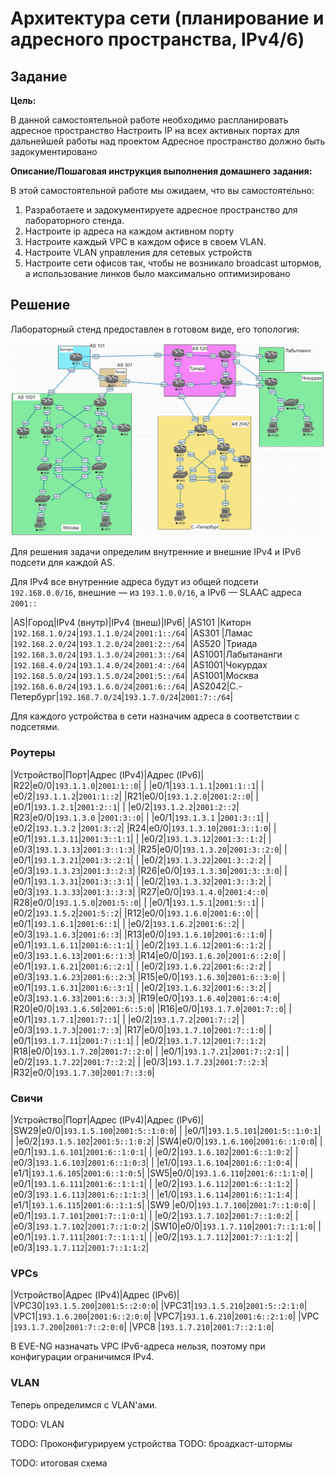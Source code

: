 # Архитектура сети (планирование и адресного пространства, IPv4/6)

## Задание

**Цель:**

В данной самостоятельной работе необходимо распланировать адресное пространство
Настроить IP на всех активных портах для дальнейшей работы над проектом
Адресное пространство должно быть задокументировано

**Описание/Пошаговая инструкция выполнения домашнего задания:**

В этой самостоятельной работе мы ожидаем, что вы самостоятельно:

1. Разработаете и задокументируете адресное пространство для лабораторного стенда.
2. Настроите ip адреса на каждом активном порту
3. Настроите каждый VPC в каждом офисе в своем VLAN.
4. Настроите VLAN управления для сетевых устройств
5. Настроите сети офисов так, чтобы не возникало broadcast штормов, а использование линков было максимально оптимизировано

## Решение

Лабораторный стенд предоставлен в готовом виде, его топология:

![Топология стенда, скриншот из Eve-NG](./topology-initial.png)

Для решения задачи определим внутренние и внешние IPv4 и IPv6
подсети для каждой AS.

Для IPv4 все внутренние адреса будут из общей подсети `192.168.0.0/16`,
внешние — из `193.1.0.0/16`, а IPv6 — SLAAC адреса `2001::`

|AS|Город|IPv4 (внутр)|IPv4 (внеш)|IPv6|
|AS101 |Киторн      |`192.168.1.0/24`|`193.1.1.0/24`|`2001:1::/64`|
|AS301 |Ламас       |`192.168.2.0/24`|`193.1.2.0/24`|`2001:2::/64`|
|AS520 |Триада      |`192.168.3.0/24`|`193.1.3.0/24`|`2001:3::/64`|
|AS1001|Лабытананги |`192.168.4.0/24`|`193.1.4.0/24`|`2001:4::/64`|
|AS1001|Чокурдах    |`192.168.5.0/24`|`193.1.5.0/24`|`2001:5::/64`|
|AS1001|Москва      |`192.168.6.0/24`|`193.1.6.0/24`|`2001:6::/64`|
|AS2042|С.-Петербург|`192.168.7.0/24`|`193.1.7.0/24`|`2001:7::/64`|

Для каждого устройства в сети назначим адреса в соответствии с подсетями.

### Роутеры

|Устройство|Порт|Адрес (IPv4)|Адрес (IPv6)|
|R22|e0/0|`193.1.1.0`|`2001:1::0`|
|   |e0/1|`193.1.1.1`|`2001:1::1`|
|   |e0/2|`193.1.1.2`|`2001:1::2`|
|R21|e0/0|`193.1.2.0`|`2001:2::0`|
|   |e0/1|`193.1.2.1`|`2001:2::1`|
|   |e0/2|`193.1.2.2`|`2001:2::2`|
|R23|e0/0|`193.1.3.0` |`2001:3::0`|
|   |e0/1|`193.1.3.1` |`2001:3::1`|
|   |e0/2|`193.1.3.2` |`2001:3::2`|
|R24|e0/0|`193.1.3.10`|`2001:3::1:0`|
|   |e0/1|`193.1.3.11`|`2001:3::1:1`|
|   |e0/2|`193.1.3.12`|`2001:3::1:2`|
|   |e0/3|`193.1.3.13`|`2001:3::1:3`|
|R25|e0/0|`193.1.3.20`|`2001:3::2:0`|
|   |e0/1|`193.1.3.21`|`2001:3::2:1`|
|   |e0/2|`193.1.3.22`|`2001:3::2:2`|
|   |e0/3|`193.1.3.23`|`2001:3::2:3`|
|R26|e0/0|`193.1.3.30`|`2001:3::3:0`|
|   |e0/1|`193.1.3.31`|`2001:3::3:1`|
|   |e0/2|`193.1.3.32`|`2001:3::3:2`|
|   |e0/3|`193.1.3.33`|`2001:3::3:3`|
|R27|e0/0|`193.1.4.0`|`2001:4::0`|
|R28|e0/0|`193.1.5.0`|`2001:5::0`|
|   |e0/1|`193.1.5.1`|`2001:5::1`|
|   |e0/2|`193.1.5.2`|`2001:5::2`|
|R12|e0/0|`193.1.6.0`|`2001:6::0`|
|   |e0/1|`193.1.6.1`|`2001:6::1`|
|   |e0/2|`193.1.6.2`|`2001:6::2`|
|   |e0/3|`193.1.6.3`|`2001:6::3`|
|R13|e0/0|`193.1.6.10`|`2001:6::1:0`|
|   |e0/1|`193.1.6.11`|`2001:6::1:1`|
|   |e0/2|`193.1.6.12`|`2001:6::1:2`|
|   |e0/3|`193.1.6.13`|`2001:6::1:3`|
|R14|e0/0|`193.1.6.20`|`2001:6::2:0`|
|   |e0/1|`193.1.6.21`|`2001:6::2:1`|
|   |e0/2|`193.1.6.22`|`2001:6::2:2`|
|   |e0/3|`193.1.6.23`|`2001:6::2:3`|
|R15|e0/0|`193.1.6.30`|`2001:6::3:0`|
|   |e0/1|`193.1.6.31`|`2001:6::3:1`|
|   |e0/2|`193.1.6.32`|`2001:6::3:2`|
|   |e0/3|`193.1.6.33`|`2001:6::3:3`|
|R19|e0/0|`193.1.6.40`|`2001:6::4:0`|
|R20|e0/0|`193.1.6.50`|`2001:6::5:0`|
|R16|e0/0|`193.1.7.0`|`2001:7::0`|
|   |e0/1|`193.1.7.1`|`2001:7::1`|
|   |e0/2|`193.1.7.2`|`2001:7::2`|
|   |e0/3|`193.1.7.3`|`2001:7::3`|
|R17|e0/0|`193.1.7.10`|`2001:7::1:0`|
|   |e0/1|`193.1.7.11`|`2001:7::1:1`|
|   |e0/2|`193.1.7.12`|`2001:7::1:2`|
|R18|e0/0|`193.1.7.20`|`2001:7::2:0`|
|   |e0/1|`193.1.7.21`|`2001:7::2:1`|
|   |e0/2|`193.1.7.22`|`2001:7::2:2`|
|   |e0/3|`193.1.7.23`|`2001:7::2:3`|
|R32|e0/0|`193.1.7.30`|`2001:7::3:0`|

### Свичи

|Устройство|Порт|Адрес (IPv4)|Адрес (IPv6)|
|SW29|e0/0|`193.1.5.100`|`2001:5::1:0:0`|
|    |e0/1|`193.1.5.101`|`2001:5::1:0:1`|
|    |e0/2|`193.1.5.102`|`2001:5::1:0:2`|
|SW4|e0/0|`193.1.6.100`|`2001:6::1:0:0`|
|   |e0/1|`193.1.6.101`|`2001:6::1:0:1`|
|   |e0/2|`193.1.6.102`|`2001:6::1:0:2`|
|   |e0/3|`193.1.6.103`|`2001:6::1:0:3`|
|   |e1/0|`193.1.6.104`|`2001:6::1:0:4`|
|   |e1/1|`193.1.6.105`|`2001:6::1:0:5`|
|SW5|e0/0|`193.1.6.110`|`2001:6::1:1:0`|
|   |e0/1|`193.1.6.111`|`2001:6::1:1:1`|
|   |e0/2|`193.1.6.112`|`2001:6::1:1:2`|
|   |e0/3|`193.1.6.113`|`2001:6::1:1:3`|
|   |e1/0|`193.1.6.114`|`2001:6::1:1:4`|
|   |e1/1|`193.1.6.115`|`2001:6::1:1:5`|
|SW9 |e0/0|`193.1.7.100`|`2001:7::1:0:0`|
|    |e0/1|`193.1.7.101`|`2001:7::1:0:1`|
|    |e0/2|`193.1.7.102`|`2001:7::1:0:2`|
|    |e0/3|`193.1.7.102`|`2001:7::1:0:2`|
|SW10|e0/0|`193.1.7.110`|`2001:7::1:1:0`|
|    |e0/1|`193.1.7.111`|`2001:7::1:1:1`|
|    |e0/2|`193.1.7.112`|`2001:7::1:1:2`|
|    |e0/3|`193.1.7.112`|`2001:7::1:1:2`|

### VPCs

|Устройство|Адрес (IPv4)|Адрес (IPv6)|
|VPC30|`193.1.5.200`|`2001:5::2:0:0`|
|VPC31|`193.1.5.210`|`2001:5::2:1:0`|
|VPC1|`193.1.6.200`|`2001:6::2:0:0`|
|VPC7|`193.1.6.210`|`2001:6::2:1:0`|
|VPC  |`193.1.7.200`|`2001:7::2:0:0`|
|VPC8 |`193.1.7.210`|`2001:7::2:1:0`|

В EVE-NG назначать VPC IPv6-адреса нельзя,
поэтому при конфигурации ограничимся IPv4.

### VLAN

Теперь определимся с VLAN'ами.

TODO: VLAN

TODO: Проконфигурируем устройства
TODO: броадкаст-штормы

TODO: итоговая схема
